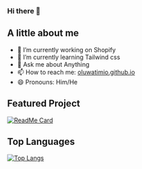 ### Hi there 👋

## A little about me
- 🔭 I’m currently working on Shopify
- 🌱 I’m currently learning Tailwind css
- 💬 Ask me about Anything
- 📫 How to reach me: [oluwatimio.github.io](https://oluwatimio.github.io)
- 😄 Pronouns: Him/He
## Featured Project
[![ReadMe Card](https://github-readme-stats.vercel.app/api/pin/?username=oluwatimio&repo=ehotel&theme=radical)](https://github.com/oluwatimio/ehotel)

## Top Languages
[![Top Langs](https://github-readme-stats.vercel.app/api/top-langs/?username=oluwatimio&hide=kotlin&theme=dark)](https://github.com/anuraghazra/github-readme-stats)

